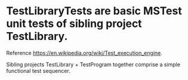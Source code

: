 # TestLibraryTests are basic MSTest unit tests of sibling project TestLibrary.
  Reference https://en.wikipedia.org/wiki/Test_execution_engine.

  Sibling projects TestLibrary + TestProgram together comprise a simple functional test sequencer.
